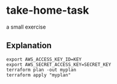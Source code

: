 # take-home-task
a small exercise

## Explanation
```shell
export AWS_ACCESS_KEY_ID=KEY
export AWS_SECRET_ACCESS_KEY=SECRET_KEY
terraform plan -out myplan
terraform apply "myplan"
```
